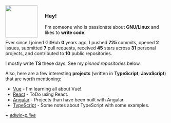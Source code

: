 <img align="left" width="100px" style="padding-right: 20px" src="https://upload.wikimedia.org/wikipedia/commons/thumb/9/95/Vue.js_Logo_2.svg/1200px-Vue.js_Logo_2.svg.png">

### Hey!

I'm someone who is passionate about **GNU/Linux** and likes to **write code**.


Ever since I joined GitHub **0** years ago, I pushed **725** commits, opened **2** issues, submitted **7** pull requests, received **45** stars across **31** personal projects, and contributed to **10** public repositories.

I mostly write **TS** these days. See my _pinned repositories_ below.

Also, here are a few interesting **projects** (written in **TypeScript**, **JavaScript**) that are worth mentioning:

- [Vue](https://github.com/M8-Babbage/Vue-TS-Vite) - I'm learning all about Vue!.
- [React](https://github.com/M8-Babbage/ToDo-React.git) - ToDo using React.
- [Angular](https://github.com/M8-Babbage/Angular) - Projects than have been built with Angular.
- [TypeScript](https://github.com/M8-Babbage/Notes/tree/main/typescript) - Some notes about TypeScript with some examples.

**~** [_edwin-p.live_](https://edwin-p.live/)
